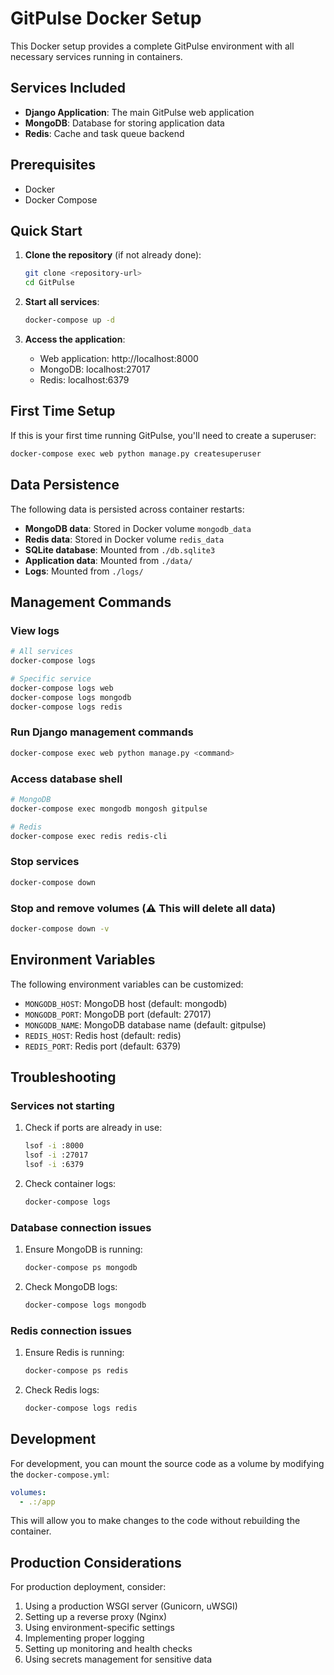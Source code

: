 # GitPulse Docker Setup

This Docker setup provides a complete GitPulse environment with all necessary services running in containers.

## Services Included

- **Django Application**: The main GitPulse web application
- **MongoDB**: Database for storing application data
- **Redis**: Cache and task queue backend

## Prerequisites

- Docker
- Docker Compose

## Quick Start

1. **Clone the repository** (if not already done):
   ```bash
   git clone <repository-url>
   cd GitPulse
   ```

2. **Start all services**:
   ```bash
   docker-compose up -d
   ```

3. **Access the application**:
   - Web application: http://localhost:8000
   - MongoDB: localhost:27017
   - Redis: localhost:6379

## First Time Setup

If this is your first time running GitPulse, you'll need to create a superuser:

```bash
docker-compose exec web python manage.py createsuperuser
```

## Data Persistence

The following data is persisted across container restarts:

- **MongoDB data**: Stored in Docker volume `mongodb_data`
- **Redis data**: Stored in Docker volume `redis_data`
- **SQLite database**: Mounted from `./db.sqlite3`
- **Application data**: Mounted from `./data/`
- **Logs**: Mounted from `./logs/`

## Management Commands

### View logs
```bash
# All services
docker-compose logs

# Specific service
docker-compose logs web
docker-compose logs mongodb
docker-compose logs redis
```

### Run Django management commands
```bash
docker-compose exec web python manage.py <command>
```

### Access database shell
```bash
# MongoDB
docker-compose exec mongodb mongosh gitpulse

# Redis
docker-compose exec redis redis-cli
```

### Stop services
```bash
docker-compose down
```

### Stop and remove volumes (⚠️ This will delete all data)
```bash
docker-compose down -v
```

## Environment Variables

The following environment variables can be customized:

- `MONGODB_HOST`: MongoDB host (default: mongodb)
- `MONGODB_PORT`: MongoDB port (default: 27017)
- `MONGODB_NAME`: MongoDB database name (default: gitpulse)
- `REDIS_HOST`: Redis host (default: redis)
- `REDIS_PORT`: Redis port (default: 6379)

## Troubleshooting

### Services not starting
1. Check if ports are already in use:
   ```bash
   lsof -i :8000
   lsof -i :27017
   lsof -i :6379
   ```

2. Check container logs:
   ```bash
   docker-compose logs
   ```

### Database connection issues
1. Ensure MongoDB is running:
   ```bash
   docker-compose ps mongodb
   ```

2. Check MongoDB logs:
   ```bash
   docker-compose logs mongodb
   ```

### Redis connection issues
1. Ensure Redis is running:
   ```bash
   docker-compose ps redis
   ```

2. Check Redis logs:
   ```bash
   docker-compose logs redis
   ```

## Development

For development, you can mount the source code as a volume by modifying the `docker-compose.yml`:

```yaml
volumes:
  - .:/app
```

This will allow you to make changes to the code without rebuilding the container.

## Production Considerations

For production deployment, consider:

1. Using a production WSGI server (Gunicorn, uWSGI)
2. Setting up a reverse proxy (Nginx)
3. Using environment-specific settings
4. Implementing proper logging
5. Setting up monitoring and health checks
6. Using secrets management for sensitive data 